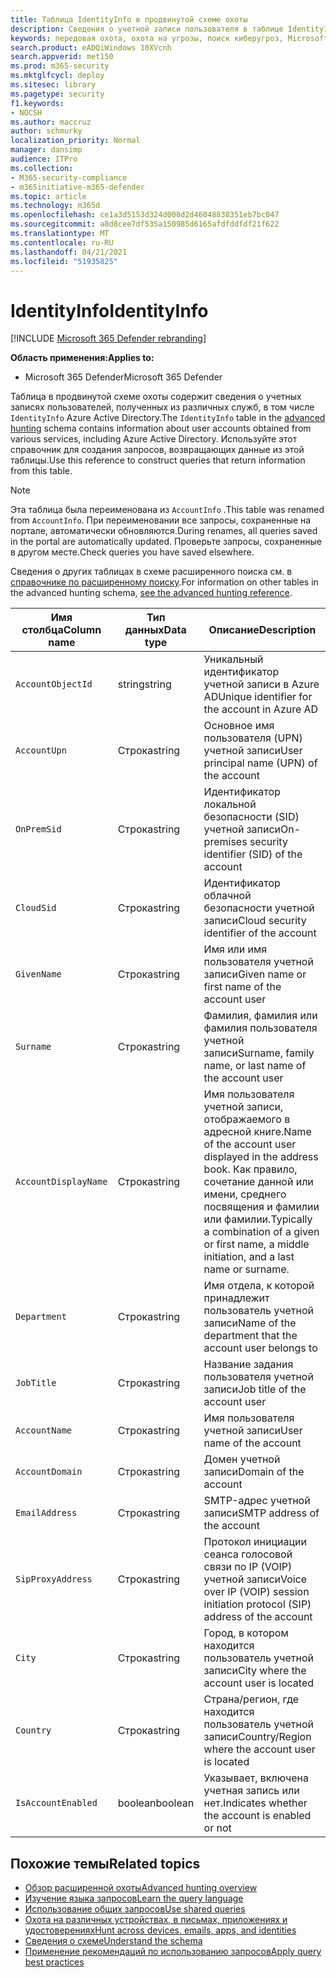 ```yaml
---
title: Таблица IdentityInfo в продвинутой схеме охоты
description: Сведения о учетной записи пользователя в таблице IdentityInfo в продвинутой схеме охоты
keywords: передовая охота, охота на угрозы, поиск киберугроз, Microsoft 365 Defender, Microsoft 365, m365, поиск, запрос, телеметрия, ссылка схемы, кусто, таблица, столбец, тип данных, описание, AccountInfo, IdentityInfo, учетная запись
search.product: eADQiWindows 10XVcnh
search.appverid: met150
ms.prod: m365-security
ms.mktglfcycl: deploy
ms.sitesec: library
ms.pagetype: security
f1.keywords:
- NOCSH
ms.author: maccruz
author: schmurky
localization_priority: Normal
manager: dansimp
audience: ITPro
ms.collection:
- M365-security-compliance
- m365initiative-m365-defender
ms.topic: article
ms.technology: m365d
ms.openlocfilehash: ce1a3d5153d324d008d2d46048838351eb7bc047
ms.sourcegitcommit: a8d8cee7df535a150985d6165afdfddfdf21f622
ms.translationtype: MT
ms.contentlocale: ru-RU
ms.lasthandoff: 04/21/2021
ms.locfileid: "51935825"
---
```

# <a name="identityinfo"></a><span data-ttu-id="75d53-104">IdentityInfo</span><span class="sxs-lookup"><span data-stu-id="75d53-104">IdentityInfo</span></span>

[!INCLUDE [Microsoft 365 Defender rebranding](../includes/microsoft-defender.md)]


<span data-ttu-id="75d53-105">**Область применения:**</span><span class="sxs-lookup"><span data-stu-id="75d53-105">**Applies to:**</span></span>
- <span data-ttu-id="75d53-106">Microsoft 365 Defender</span><span class="sxs-lookup"><span data-stu-id="75d53-106">Microsoft 365 Defender</span></span>

<span data-ttu-id="75d53-107">Таблица в продвинутой схеме охоты содержит сведения о учетных записях пользователей, полученных из различных служб, в том числе `IdentityInfo` Azure Active [](advanced-hunting-overview.md) Directory.</span><span class="sxs-lookup"><span data-stu-id="75d53-107">The `IdentityInfo` table in the [advanced hunting](advanced-hunting-overview.md) schema contains information about user accounts obtained from various services, including Azure Active Directory.</span></span> <span data-ttu-id="75d53-108">Используйте этот справочник для создания запросов, возвращающих данные из этой таблицы.</span><span class="sxs-lookup"><span data-stu-id="75d53-108">Use this reference to construct queries that return information from this table.</span></span>

>[!NOTE]
><span data-ttu-id="75d53-109">Эта таблица была переименована из `AccountInfo` .</span><span class="sxs-lookup"><span data-stu-id="75d53-109">This table was renamed from `AccountInfo`.</span></span> <span data-ttu-id="75d53-110">При переименовании все запросы, сохраненные на портале, автоматически обновляются.</span><span class="sxs-lookup"><span data-stu-id="75d53-110">During renames, all queries saved in the portal are automatically updated.</span></span> <span data-ttu-id="75d53-111">Проверьте запросы, сохраненные в другом месте.</span><span class="sxs-lookup"><span data-stu-id="75d53-111">Check queries you have saved elsewhere.</span></span>

<span data-ttu-id="75d53-112">Сведения о других таблицах в схеме расширенного поиска см. в [справочнике по расширенному поиску](advanced-hunting-schema-tables.md).</span><span class="sxs-lookup"><span data-stu-id="75d53-112">For information on other tables in the advanced hunting schema, [see the advanced hunting reference](advanced-hunting-schema-tables.md).</span></span>

| <span data-ttu-id="75d53-113">Имя столбца</span><span class="sxs-lookup"><span data-stu-id="75d53-113">Column name</span></span> | <span data-ttu-id="75d53-114">Тип данных</span><span class="sxs-lookup"><span data-stu-id="75d53-114">Data type</span></span> | <span data-ttu-id="75d53-115">Описание</span><span class="sxs-lookup"><span data-stu-id="75d53-115">Description</span></span> |
|-------------|-----------|-------------|
| `AccountObjectId` | <span data-ttu-id="75d53-116">string</span><span class="sxs-lookup"><span data-stu-id="75d53-116">string</span></span> | <span data-ttu-id="75d53-117">Уникальный идентификатор учетной записи в Azure AD</span><span class="sxs-lookup"><span data-stu-id="75d53-117">Unique identifier for the account in Azure AD</span></span> |
| `AccountUpn` | <span data-ttu-id="75d53-118">Строка</span><span class="sxs-lookup"><span data-stu-id="75d53-118">string</span></span> | <span data-ttu-id="75d53-119">Основное имя пользователя (UPN) учетной записи</span><span class="sxs-lookup"><span data-stu-id="75d53-119">User principal name (UPN) of the account</span></span> |
| `OnPremSid` | <span data-ttu-id="75d53-120">Строка</span><span class="sxs-lookup"><span data-stu-id="75d53-120">string</span></span> | <span data-ttu-id="75d53-121">Идентификатор локальной безопасности (SID) учетной записи</span><span class="sxs-lookup"><span data-stu-id="75d53-121">On-premises security identifier (SID) of the account</span></span> |
| `CloudSid` | <span data-ttu-id="75d53-122">Строка</span><span class="sxs-lookup"><span data-stu-id="75d53-122">string</span></span> | <span data-ttu-id="75d53-123">Идентификатор облачной безопасности учетной записи</span><span class="sxs-lookup"><span data-stu-id="75d53-123">Cloud security identifier of the account</span></span> |
| `GivenName` | <span data-ttu-id="75d53-124">Строка</span><span class="sxs-lookup"><span data-stu-id="75d53-124">string</span></span> | <span data-ttu-id="75d53-125">Имя или имя пользователя учетной записи</span><span class="sxs-lookup"><span data-stu-id="75d53-125">Given name or first name of the account user</span></span> |
| `Surname` | <span data-ttu-id="75d53-126">Строка</span><span class="sxs-lookup"><span data-stu-id="75d53-126">string</span></span> | <span data-ttu-id="75d53-127">Фамилия, фамилия или фамилия пользователя учетной записи</span><span class="sxs-lookup"><span data-stu-id="75d53-127">Surname, family name, or last name of the account user</span></span> |
| `AccountDisplayName` | <span data-ttu-id="75d53-128">Строка</span><span class="sxs-lookup"><span data-stu-id="75d53-128">string</span></span> | <span data-ttu-id="75d53-129">Имя пользователя учетной записи, отображаемого в адресной книге.</span><span class="sxs-lookup"><span data-stu-id="75d53-129">Name of the account user displayed in the address book.</span></span> <span data-ttu-id="75d53-130">Как правило, сочетание данной или имени, среднего посвящения и фамилии или фамилии.</span><span class="sxs-lookup"><span data-stu-id="75d53-130">Typically a combination of a given or first name, a middle initiation, and a last name or surname.</span></span> |
| `Department` | <span data-ttu-id="75d53-131">Строка</span><span class="sxs-lookup"><span data-stu-id="75d53-131">string</span></span> | <span data-ttu-id="75d53-132">Имя отдела, к которой принадлежит пользователь учетной записи</span><span class="sxs-lookup"><span data-stu-id="75d53-132">Name of the department that the account user belongs to</span></span> |
| `JobTitle` | <span data-ttu-id="75d53-133">Строка</span><span class="sxs-lookup"><span data-stu-id="75d53-133">string</span></span> | <span data-ttu-id="75d53-134">Название задания пользователя учетной записи</span><span class="sxs-lookup"><span data-stu-id="75d53-134">Job title of the account user</span></span> |
| `AccountName` | <span data-ttu-id="75d53-135">Строка</span><span class="sxs-lookup"><span data-stu-id="75d53-135">string</span></span> | <span data-ttu-id="75d53-136">Имя пользователя учетной записи</span><span class="sxs-lookup"><span data-stu-id="75d53-136">User name of the account</span></span> |
| `AccountDomain` | <span data-ttu-id="75d53-137">Строка</span><span class="sxs-lookup"><span data-stu-id="75d53-137">string</span></span> | <span data-ttu-id="75d53-138">Домен учетной записи</span><span class="sxs-lookup"><span data-stu-id="75d53-138">Domain of the account</span></span> |
| `EmailAddress` | <span data-ttu-id="75d53-139">Строка</span><span class="sxs-lookup"><span data-stu-id="75d53-139">string</span></span> | <span data-ttu-id="75d53-140">SMTP-адрес учетной записи</span><span class="sxs-lookup"><span data-stu-id="75d53-140">SMTP address of the account</span></span> |
| `SipProxyAddress` | <span data-ttu-id="75d53-141">Строка</span><span class="sxs-lookup"><span data-stu-id="75d53-141">string</span></span> | <span data-ttu-id="75d53-142">Протокол инициации сеанса голосовой связи по IP (VOIP) учетной записи</span><span class="sxs-lookup"><span data-stu-id="75d53-142">Voice over IP (VOIP) session initiation protocol (SIP) address of the account</span></span> |
| `City` | <span data-ttu-id="75d53-143">Строка</span><span class="sxs-lookup"><span data-stu-id="75d53-143">string</span></span> | <span data-ttu-id="75d53-144">Город, в котором находится пользователь учетной записи</span><span class="sxs-lookup"><span data-stu-id="75d53-144">City where the account user is located</span></span> |
| `Country` | <span data-ttu-id="75d53-145">Строка</span><span class="sxs-lookup"><span data-stu-id="75d53-145">string</span></span> | <span data-ttu-id="75d53-146">Страна/регион, где находится пользователь учетной записи</span><span class="sxs-lookup"><span data-stu-id="75d53-146">Country/Region where the account user is located</span></span> |
| `IsAccountEnabled` | <span data-ttu-id="75d53-147">boolean</span><span class="sxs-lookup"><span data-stu-id="75d53-147">boolean</span></span> | <span data-ttu-id="75d53-148">Указывает, включена учетная запись или нет.</span><span class="sxs-lookup"><span data-stu-id="75d53-148">Indicates whether the account is enabled or not</span></span> |

## <a name="related-topics"></a><span data-ttu-id="75d53-149">Похожие темы</span><span class="sxs-lookup"><span data-stu-id="75d53-149">Related topics</span></span>
- [<span data-ttu-id="75d53-150">Обзор расширенной охоты</span><span class="sxs-lookup"><span data-stu-id="75d53-150">Advanced hunting overview</span></span>](advanced-hunting-overview.md)
- [<span data-ttu-id="75d53-151">Изучение языка запросов</span><span class="sxs-lookup"><span data-stu-id="75d53-151">Learn the query language</span></span>](advanced-hunting-query-language.md)
- [<span data-ttu-id="75d53-152">Использование общих запросов</span><span class="sxs-lookup"><span data-stu-id="75d53-152">Use shared queries</span></span>](advanced-hunting-shared-queries.md)
- [<span data-ttu-id="75d53-153">Охота на различных устройствах, в письмах, приложениях и удостоверениях</span><span class="sxs-lookup"><span data-stu-id="75d53-153">Hunt across devices, emails, apps, and identities</span></span>](advanced-hunting-query-emails-devices.md)
- [<span data-ttu-id="75d53-154">Сведения о схеме</span><span class="sxs-lookup"><span data-stu-id="75d53-154">Understand the schema</span></span>](advanced-hunting-schema-tables.md)
- [<span data-ttu-id="75d53-155">Применение рекомендаций по использованию запросов</span><span class="sxs-lookup"><span data-stu-id="75d53-155">Apply query best practices</span></span>](advanced-hunting-best-practices.md)
